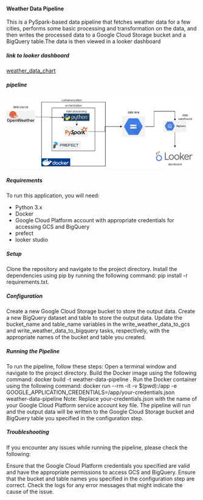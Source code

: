 #### Weather Data Pipeline
This is a PySpark-based data pipeline that fetches weather data for a few cities, performs some basic processing and transformation on the data, and then writes the processed data to a Google Cloud Storage bucket and a BigQuery table.The data is then viewed in a looker dashboard 

##### link to looker dashboard
[weather_data_chart](https://lookerstudio.google.com/embed/reporting/c2119762-c552-4cda-a5b6-2e8de78bfa7b/page/wojOD)

##### pipeline
![Alt text](imgs/pipeline.png)

##### Requirements
To run this application, you will need:
- Python 3.x
-  Docker
- Google Cloud Platform account with appropriate credentials for accessing GCS and BigQuery
- prefect
- looker studio

##### Setup
Clone the repository and navigate to the project directory.
Install the dependencies using pip by running the following command: pip install -r requirements.txt.

##### Configuration
Create a new Google Cloud Storage bucket to store the output data.
Create a new BigQuery dataset and table to store the output data.
Update the bucket_name and table_name variables in the write_weather_data_to_gcs and write_weather_data_to_bigquery tasks, respectively, with the appropriate names of the bucket and table you created.
##### Running the Pipeline
To run the pipeline, follow these steps:
Open a terminal window and navigate to the project directory.
Build the Docker image using the following command: docker build -t weather-data-pipeline .
Run the Docker container using the following command: docker run --rm -it -v $(pwd):/app -e GOOGLE_APPLICATION_CREDENTIALS=/app/your-credentials.json weather-data-pipeline
Note: Replace your-credentials.json with the name of your Google Cloud Platform service account key file.
The pipeline will run and the output data will be written to the Google Cloud Storage bucket and BigQuery table you specified in the configuration step.
##### Troubleshooting

If you encounter any issues while running the pipeline, please check the following:

Ensure that the Google Cloud Platform credentials you specified are valid and have the appropriate permissions to access GCS and BigQuery.
Ensure that the bucket and table names you specified in the configuration step are correct.
Check the logs for any error messages that might indicate the cause of the issue.
